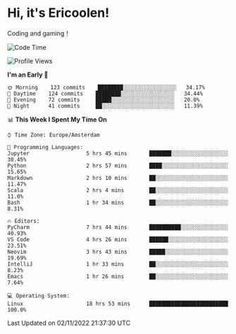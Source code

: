 # Hi, it's Ericoolen!
Coding and gaming！

<!--START_SECTION:waka-->
![Code Time](http://img.shields.io/badge/Code%20Time-505%20hrs-blue)

![Profile Views](http://img.shields.io/badge/Profile%20Views-5-blue)

**I'm an Early 🐤** 

```text
🌞 Morning    123 commits    ████████░░░░░░░░░░░░░░░░░   34.17% 
🌆 Daytime    124 commits    ████████░░░░░░░░░░░░░░░░░   34.44% 
🌃 Evening    72 commits     █████░░░░░░░░░░░░░░░░░░░░   20.0% 
🌙 Night      41 commits     ██░░░░░░░░░░░░░░░░░░░░░░░   11.39%

```


📊 **This Week I Spent My Time On** 

```text
⌚︎ Time Zone: Europe/Amsterdam

💬 Programming Languages: 
Jupyter                  5 hrs 45 mins       ███████░░░░░░░░░░░░░░░░░░   30.45% 
Python                   2 hrs 57 mins       ████░░░░░░░░░░░░░░░░░░░░░   15.65% 
Markdown                 2 hrs 10 mins       ██░░░░░░░░░░░░░░░░░░░░░░░   11.47% 
Scala                    2 hrs 4 mins        ██░░░░░░░░░░░░░░░░░░░░░░░   11.0% 
Bash                     1 hr 34 mins        ██░░░░░░░░░░░░░░░░░░░░░░░   8.31%

🔥 Editors: 
PyCharm                  7 hrs 44 mins       ██████████░░░░░░░░░░░░░░░   40.93% 
VS Code                  4 hrs 26 mins       ██████░░░░░░░░░░░░░░░░░░░   23.51% 
Neovim                   3 hrs 43 mins       █████░░░░░░░░░░░░░░░░░░░░   19.69% 
IntelliJ                 1 hr 33 mins        ██░░░░░░░░░░░░░░░░░░░░░░░   8.23% 
Emacs                    1 hr 26 mins        ██░░░░░░░░░░░░░░░░░░░░░░░   7.64%

💻 Operating System: 
Linux                    18 hrs 53 mins      █████████████████████████   100.0%

```


 Last Updated on 02/11/2022 21:37:30 UTC
<!--END_SECTION:waka-->

